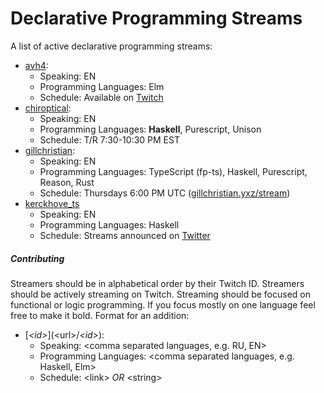 # Declarative Programming Streams

A list of active declarative programming streams:

- [avh4](https://www.twitch.tv/avh4):
  - Speaking: EN
  - Programming Languages: Elm
  - Schedule: Available on [Twitch](https://www.twitch.tv/avh4/about)
- [chiroptical](https://twitch.tv/chiroptical):
  - Speaking: EN
  - Programming Languages: **Haskell**, Purescript, Unison
  - Schedule: T/R 7:30-10:30 PM EST
- [gillchristian](https://twitch.tv/gillchristian):
  - Speaking: EN
  - Programming Languages: TypeScript (fp-ts), Haskell, Purescript, Reason, Rust
  - Schedule: Thursdays 6:00 PM UTC ([gillchristian.yxz/stream](https://gillchristian.xyz/stream))
- [kerckhove_ts](https://www.twitch.tv/kerckhove_ts)
  - Speaking: EN
  - Programming Languages: Haskell
  - Schedule: Streams announced on [Twitter](https://twitter.com/kerckhove_ts)
  
##### Contributing

Streamers should be in alphabetical order by their Twitch ID. Streamers should be actively streaming on Twitch.
Streaming should be focused on functional or logic programming. If you focus mostly on one language feel free to make it bold.
Format for an addition:

- \[_<id\>_](<url\>/_<id\>_\):
  - Speaking: <comma separated languages, e.g. RU, EN\>
  - Programming Languages: <comma separated languages, e.g. Haskell, Elm\>
  - Schedule: <link\> _OR_ <string\>
